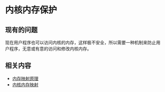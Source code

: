 # 内核内存保护

## 现有的问题

现在用户程序也可以访问内核的内存，这样极不安全，所以需要一种机制来防止用户程序，无意或有意的访问和修改内核内存。

## 相关内容

- [内存映射原理](../05%20内存管理/041%20内存映射原理.md)
- [内核内存映射](../05%20内存管理/042%20内核内存映射.md)

